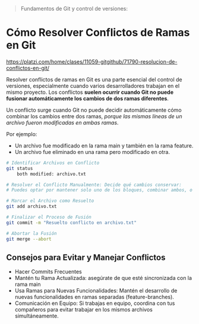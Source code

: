 
> Fundamentos de Git y control de versiones:
# Cómo Resolver Conflictos de Ramas en Git
[https://platzi.com/home/clases/11059-gitgithub/71790-resolucion-de-conflictos-en-git/
](https://)

Resolver conflictos de ramas en Git es una parte esencial del control de versiones, especialmente cuando varios desarrolladores trabajan en el mismo proyecto. Los conflictos **suelen ocurrir cuando Git no puede fusionar automáticamente los cambios de dos ramas diferentes**.

Un conflicto surge cuando Git no puede decidir automáticamente cómo combinar los cambios entre dos ramas, *porque las mismas líneas de un archivo fueron modificadas en ambas ramas*.

Por ejemplo:
- Un archivo fue modificado en la rama main y también en la rama feature.
- Un archivo fue eliminado en una rama pero modificado en otra.

```bash
# Identificar Archivos en Conflicto
git status
    both modified: archivo.txt

# Resolver el Conflicto Manualmente: Decide qué cambios conservar:
# Puedes optar por mantener solo uno de los bloques, combinar ambos, o crear una nueva versión basada en los dos.

# Marcar el Archivo como Resuelto
git add archivo.txt

# Finalizar el Proceso de Fusión
git commit -m "Resuelto conflicto en archivo.txt"

# Abortar la Fusión
git merge --abort
```

## Consejos para Evitar y Manejar Conflictos
- Hacer Commits Frecuentes
- Mantén tu Rama Actualizada: asegúrate de que esté sincronizada con la rama main
- Usa Ramas para Nuevas Funcionalidades: Mantén el desarrollo de nuevas funcionalidades en ramas separadas (feature-branches).
- Comunicación en Equipo: Si trabajas en equipo, coordina con tus compañeros para evitar trabajar en los mismos archivos simultáneamente.

